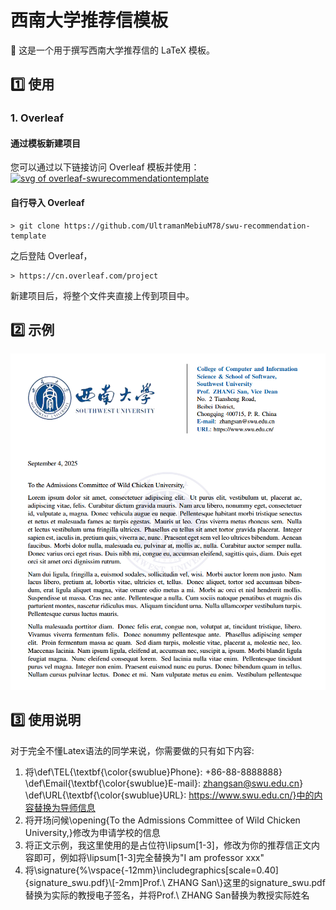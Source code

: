 # 西南大学推荐信模板

:page_facing_up: 这是一个用于撰写西南大学推荐信的 LaTeX 模板。

## :one: 使用

### 1. Overleaf

#### 通过模板新建项目

您可以通过以下链接访问 Overleaf 模板并使用：[![svg of overleaf-swurecommendationtemplate](https://img.shields.io/badge/Overleaf-SWU--recommendation--template-green)](https://cn.overleaf.com/read/xjyjxxjknwgd#885bf8)

#### 自行导入 Overleaf

```shell
> git clone https://github.com/UltramanMebiuM78/swu-recommendation-template
```

之后登陆 Overleaf，
```Website
> https://cn.overleaf.com/project
```
新建项目后，将整个文件夹直接上传到项目中。




## :two: 示例

![example-image](example.png)

## :three: 使用说明

对于完全不懂Latex语法的同学来说，你需要做的只有如下内容:
1. 将\def\TEL{\textbf{\color{swublue}Phone}: +86-88-8888888}
\def\Email{\textbf{\color{swublue}E-mail}: zhangsan@swu.edu.cn}
\def\URL{\textbf{\color{swublue}URL}: https://www.swu.edu.cn/}中的内容替换为导师信息
2. 将开场问候\opening{To the Admissions Committee of Wild Chicken University,}修改为申请学校的信息
3. 将正文示例，我这里使用的是占位符\lipsum[1-3]，修改为你的推荐信正文内容即可，例如将\lipsum[1-3]完全替换为"I am professor xxx"
4. 将\signature{%\vspace{-12mm}\includegraphics[scale=0.40]{signature_swu.pdf}\\[-2mm]Prof.\ ZHANG San\\}这里的signature_swu.pdf替换为实际的教授电子签名，并将Prof.\ ZHANG San替换为教授实际姓名

